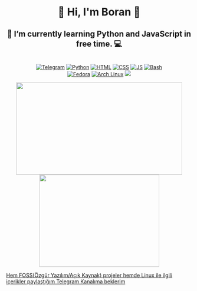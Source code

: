 <h1 align="center">👋 Hi, I'm Boran 👋</h1>

<h2 align="center">🐍 I’m currently learning <b>Python</b> and <b>JavaScript</b> in free time. 💻</h2>

<p align="center"><br>
<a href="https://t.me/fossdunyam"><img alt="Telegram" src="https://badges.aleen42.com/src/telegram.svg"></img></a>
<a href="https://python.org"><img alt="Python" src="https://img.shields.io/badge/Python%20-%2314354C.svg?logo=python&logoColor=white"></img></a>
<a href="https://html.com"><img alt="HTML" src="https://img.shields.io/badge/HTML%20-%23E34F26.svg?logo=html5&logoColor=white"></img></a> 
<a href="https://www.w3.org/Style/CSS"><img alt="CSS" src="https://img.shields.io/badge/CSS%20-%231572B6.svg?logo=css3&logoColor=white"></img></a>
<a href="https://javascript.com"><img alt="JS" src="https://img.shields.io/badge/JS-F7DF1E?style=flat&logo=javascript&logoColor=black"></img></a>
<a href="https://www.gnu.org/software/bash"><img alt="Bash" src="https://img.shields.io/badge/Bash-121011?style=flat&logo=gnu-bash&logoColor=white"></img></a><br>
<a href="https://getfedora.org"><img alt="Fedora" src="https://img.shields.io/badge/Fedora-294172?style=flat&logo=fedora&logoColor=white"></img></a>
<a href="https://archlinux.org"><img alt="Arch Linux" src="https://img.shields.io/badge/Arch_Linux-1793D1?style=flat&logo=arch-linux&logoColor=white"></img></a>
<a href="#"><img src="https://komarev.com/ghpvc/?username=boranity0"></img></a>
</br></p>

<p align="center">
<img height=250 width=450 src="https://github-readme-stats.vercel.app/api?username=boranity0&show_icons=true&theme=gruvbox"></img>
<img height=250 width=325 src="https://github-readme-stats.vercel.app/api/top-langs/?username=boranity0&langs_count=9&layout=compact&theme=gruvbox"></img>
</p>

<a href="https://t.me/fossdunyam">Hem FOSS(Özgür Yazılım/Açık Kaynak) projeler hemde Linux ile ilgili içerikler paylaştığım Telegram Kanalıma beklerim</a>

